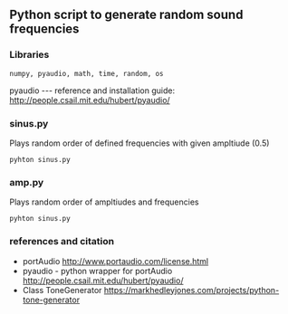 ## Python script to generate random sound frequencies ##

### Libraries ###

`numpy, pyaudio, math, time, random, os`

pyaudio --- reference and installation guide:
http://people.csail.mit.edu/hubert/pyaudio/

### sinus.py  ###
Plays random order of defined frequencies with given ampltiude (0.5)

`pyhton sinus.py`

### amp.py  ###
Plays random order of ampltiudes and frequencies

`pyhton sinus.py`

### references and citation ###
* portAudio
http://www.portaudio.com/license.html
* pyaudio - python wrapper for portAudio
http://people.csail.mit.edu/hubert/pyaudio/
* Class ToneGenerator
https://markhedleyjones.com/projects/python-tone-generator
